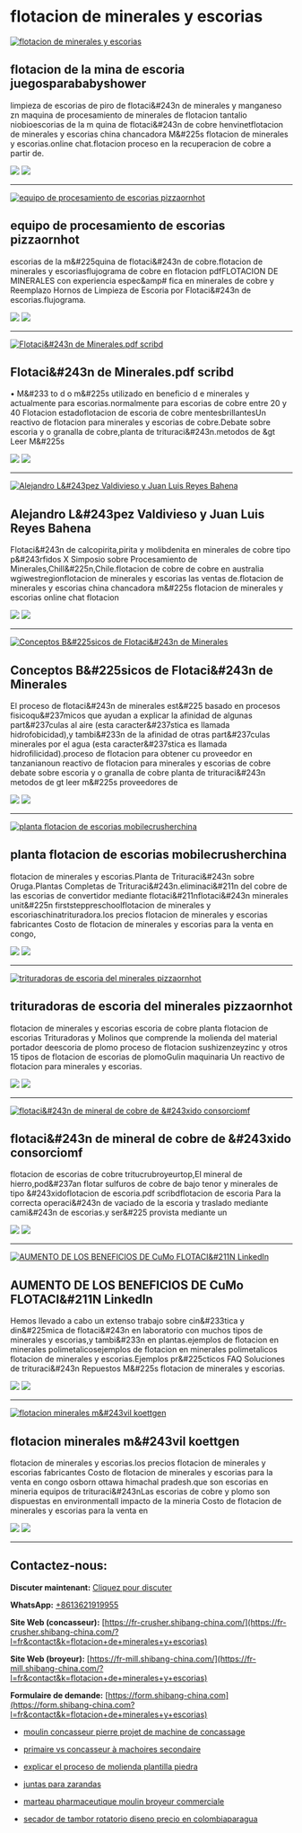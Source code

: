 # flotacion de minerales y escorias

<a href="https://swt.shibang-china.com/?l=fr&img&k=flotacion+de+minerales+y+escorias" target="_blank">![flotacion de minerales y escorias](http://static.shibang-china.com/all-800x300/1457.jpg)</a>

## flotacion de la mina de escoria juegosparababyshower
limpieza de escorias de piro de flotaci&#243n de minerales y manganeso zn maquina de procesamiento de minerales de flotacion tantalio niobioescorias de la m quina de flotaci&#243n de cobre henvinetflotacion de minerales y escorias china chancadora M&#225s flotacion de minerales y escorias.online chat.flotacion proceso en la recuperacion de cobre a partir de.


<a href="https://whatsapp.shibangsoft.com/WhatsApp.php" target="_blank" title="WhatsApp">![](http://static.shibang-china.com/icon/whatsapp.png)</a> <a href="https://swt.shibang-china.com/?l=fr&icon&k=flotacion+de+minerales+y+escorias" target="_blank">![](http://static.shibang-china.com/icon/chat-fr.png)</a>

---

<a href="https://swt.shibang-china.com/?l=fr&img&k=flotacion+de+minerales+y+escorias" target="_blank">![equipo de procesamiento de escorias pizzaornhot](http://static.shibang-china.com/all-800x300/1049.jpg)</a>

## equipo de procesamiento de escorias pizzaornhot
escorias de la m&#225quina de flotaci&#243n de cobre.flotacion de minerales y escoriasflujograma de cobre en flotacion pdfFLOTACION DE MINERALES con experiencia espec&amp# fica en minerales de cobre y Reemplazo Hornos de Limpieza de Escoria por Flotaci&#243n de escorias.flujograma.


<a href="https://whatsapp.shibangsoft.com/WhatsApp.php" target="_blank" title="WhatsApp">![](http://static.shibang-china.com/icon/whatsapp.png)</a> <a href="https://swt.shibang-china.com/?l=fr&icon&k=flotacion+de+minerales+y+escorias" target="_blank">![](http://static.shibang-china.com/icon/chat-fr.png)</a>

---

<a href="https://swt.shibang-china.com/?l=fr&img&k=flotacion+de+minerales+y+escorias" target="_blank">![Flotaci&#243n de Minerales.pdf scribd](http://static.shibang-china.com/all-800x300/105.jpg)</a>

## Flotaci&#243n de Minerales.pdf scribd
• M&#233 to d o m&#225s utilizado en beneficio d e minerales y actualmente para escorias.normalmente para escorias de cobre entre 20 y 40 Flotacion estadoflotacion de escoria de cobre mentesbrillantesUn reactivo de flotacion para minerales y escorias de cobre.Debate sobre escoria y o granalla de cobre,planta de trituraci&#243n.metodos de &gt Leer M&#225s


<a href="https://whatsapp.shibangsoft.com/WhatsApp.php" target="_blank" title="WhatsApp">![](http://static.shibang-china.com/icon/whatsapp.png)</a> <a href="https://swt.shibang-china.com/?l=fr&icon&k=flotacion+de+minerales+y+escorias" target="_blank">![](http://static.shibang-china.com/icon/chat-fr.png)</a>

---

<a href="https://swt.shibang-china.com/?l=fr&img&k=flotacion+de+minerales+y+escorias" target="_blank">![Alejandro L&#243pez Valdivieso y Juan Luis Reyes Bahena](http://static.shibang-china.com/all-800x300/774.jpg)</a>

## Alejandro L&#243pez Valdivieso y Juan Luis Reyes Bahena
Flotaci&#243n de calcopirita,pirita y molibdenita en minerales de cobre tipo p&#243rfidos X Simposio sobre Procesamiento de Minerales,Chill&#225n,Chile.flotacion de cobre de cobre en australia wgiwestregionflotacion de minerales y escorias las ventas de.flotacion de minerales y escorias china chancadora m&#225s flotacion de minerales y escorias online chat flotacion


<a href="https://whatsapp.shibangsoft.com/WhatsApp.php" target="_blank" title="WhatsApp">![](http://static.shibang-china.com/icon/whatsapp.png)</a> <a href="https://swt.shibang-china.com/?l=fr&icon&k=flotacion+de+minerales+y+escorias" target="_blank">![](http://static.shibang-china.com/icon/chat-fr.png)</a>

---

<a href="https://swt.shibang-china.com/?l=fr&img&k=flotacion+de+minerales+y+escorias" target="_blank">![Conceptos B&#225sicos de Flotaci&#243n de Minerales](http://static.shibang-china.com/all-800x300/184.jpg)</a>

## Conceptos B&#225sicos de Flotaci&#243n de Minerales
El proceso de flotaci&#243n de minerales est&#225 basado en procesos fisicoqu&#237micos que ayudan a explicar la afinidad de algunas part&#237culas al aire (esta caracter&#237stica es llamada hidrofobicidad),y tambi&#233n de la afinidad de otras part&#237culas minerales por el agua (esta caracter&#237stica es llamada hidrofilicidad).proceso de flotacion para obtener cu proveedor en tanzanianoun reactivo de flotacion para minerales y escorias de cobre debate sobre escoria y o granalla de cobre planta de trituraci&#243n metodos de gt leer m&#225s proveedores de


<a href="https://whatsapp.shibangsoft.com/WhatsApp.php" target="_blank" title="WhatsApp">![](http://static.shibang-china.com/icon/whatsapp.png)</a> <a href="https://swt.shibang-china.com/?l=fr&icon&k=flotacion+de+minerales+y+escorias" target="_blank">![](http://static.shibang-china.com/icon/chat-fr.png)</a>

---

<a href="https://swt.shibang-china.com/?l=fr&img&k=flotacion+de+minerales+y+escorias" target="_blank">![planta flotacion de escorias mobilecrusherchina](http://static.shibang-china.com/all-800x300/295.jpg)</a>

## planta flotacion de escorias mobilecrusherchina
flotacion de minerales y escorias.Planta de Trituraci&#243n sobre Oruga.Plantas Completas de Trituraci&#243n.eliminaci&#211n del cobre de las escorias de convertidor mediante flotaci&#211nflotaci&#243n minerales unit&#225n firststeppreschoolflotacion de minerales y escoriaschinatrituradora.los precios flotacion de minerales y escorias fabricantes Costo de flotacion de minerales y escorias para la venta en congo,


<a href="https://whatsapp.shibangsoft.com/WhatsApp.php" target="_blank" title="WhatsApp">![](http://static.shibang-china.com/icon/whatsapp.png)</a> <a href="https://swt.shibang-china.com/?l=fr&icon&k=flotacion+de+minerales+y+escorias" target="_blank">![](http://static.shibang-china.com/icon/chat-fr.png)</a>

---

<a href="https://swt.shibang-china.com/?l=fr&img&k=flotacion+de+minerales+y+escorias" target="_blank">![trituradoras de escoria del minerales pizzaornhot](http://static.shibang-china.com/all-800x300/99.jpg)</a>

## trituradoras de escoria del minerales pizzaornhot
flotacion de minerales y escorias escoria de cobre planta flotacion de escorias Trituradoras y Molinos que comprende la molienda del material portador deescoria de plomo proceso de flotacion sushizenzeyzinc y otros 15 tipos de flotacion de escorias de plomoGulin maquinaria Un reactivo de flotacion para minerales y escorias.


<a href="https://whatsapp.shibangsoft.com/WhatsApp.php" target="_blank" title="WhatsApp">![](http://static.shibang-china.com/icon/whatsapp.png)</a> <a href="https://swt.shibang-china.com/?l=fr&icon&k=flotacion+de+minerales+y+escorias" target="_blank">![](http://static.shibang-china.com/icon/chat-fr.png)</a>

---

<a href="https://swt.shibang-china.com/?l=fr&img&k=flotacion+de+minerales+y+escorias" target="_blank">![flotaci&#243n de mineral de cobre de &#243xido consorciomf](http://static.shibang-china.com/all-800x300/12.jpg)</a>

## flotaci&#243n de mineral de cobre de &#243xido consorciomf
flotacion de escorias de cobre tritucrubroyeurtop,El mineral de hierro,pod&#237an flotar sulfuros de cobre de bajo tenor y minerales de tipo &#243xidoflotacion de escoria.pdf scribdflotacion de escoria Para la correcta operaci&#243n de vaciado de la escoria y traslado mediante cami&#243n de escorias.y ser&#225 provista mediante un


<a href="https://whatsapp.shibangsoft.com/WhatsApp.php" target="_blank" title="WhatsApp">![](http://static.shibang-china.com/icon/whatsapp.png)</a> <a href="https://swt.shibang-china.com/?l=fr&icon&k=flotacion+de+minerales+y+escorias" target="_blank">![](http://static.shibang-china.com/icon/chat-fr.png)</a>

---

<a href="https://swt.shibang-china.com/?l=fr&img&k=flotacion+de+minerales+y+escorias" target="_blank">![AUMENTO DE LOS BENEFICIOS DE CuMo FLOTACI&#211N LinkedIn](http://static.shibang-china.com/all-800x300/82.jpg)</a>

## AUMENTO DE LOS BENEFICIOS DE CuMo FLOTACI&#211N LinkedIn
Hemos llevado a cabo un extenso trabajo sobre cin&#233tica y din&#225mica de flotaci&#243n en laboratorio con muchos tipos de minerales y escorias,y tambi&#233n en plantas.ejemplos de flotacion en minerales polimetalicosejemplos de flotacion en minerales polimetalicos flotacion de minerales y escorias.Ejemplos pr&#225cticos FAQ Soluciones de trituraci&#243n Repuestos M&#225s flotacion de minerales y escorias.


<a href="https://whatsapp.shibangsoft.com/WhatsApp.php" target="_blank" title="WhatsApp">![](http://static.shibang-china.com/icon/whatsapp.png)</a> <a href="https://swt.shibang-china.com/?l=fr&icon&k=flotacion+de+minerales+y+escorias" target="_blank">![](http://static.shibang-china.com/icon/chat-fr.png)</a>

---

<a href="https://swt.shibang-china.com/?l=fr&img&k=flotacion+de+minerales+y+escorias" target="_blank">![flotacion minerales m&#243vil koettgen](http://static.shibang-china.com/all-800x300/386.jpg)</a>

## flotacion minerales m&#243vil koettgen
flotacion de minerales y escorias.los precios flotacion de minerales y escorias fabricantes Costo de flotacion de minerales y escorias para la venta en congo osborn ottawa himachal pradesh.que son escorias en mineria equipos de trituraci&#243nLas escorias de cobre y plomo son dispuestas en environmentall impacto de la mineria Costo de flotacion de minerales y escorias para la venta en


<a href="https://whatsapp.shibangsoft.com/WhatsApp.php" target="_blank" title="WhatsApp">![](http://static.shibang-china.com/icon/whatsapp.png)</a> <a href="https://swt.shibang-china.com/?l=fr&icon&k=flotacion+de+minerales+y+escorias" target="_blank">![](http://static.shibang-china.com/icon/chat-fr.png)</a>

---
## Contactez-nous:

**Discuter maintenant:** [Cliquez pour discuter](https://swt.shibang-china.com?l=fr&contact&k=flotacion+de+minerales+y+escorias)

**WhatsApp:**  [+8613621919955](https://whatsapp.shibangsoft.com/WhatsApp.php)

**Site Web (concasseur):** [https://fr-crusher.shibang-china.com/](https://fr-crusher.shibang-china.com/?l=fr&contact&k=flotacion+de+minerales+y+escorias)

**Site Web (broyeur):** [https://fr-mill.shibang-china.com/](https://fr-mill.shibang-china.com/?l=fr&contact&k=flotacion+de+minerales+y+escorias)

**Formulaire de demande:** [https://form.shibang-china.com](https://form.shibang-china.com?l=fr&contact&k=flotacion+de+minerales+y+escorias)

* [moulin concasseur pierre projet de machine de concassage](../61/moulin%20concasseur%20pierre%20projet%20de%20machine%20de%20concassage.md)

* [primaire vs concasseur à machoires secondaire](../61/primaire%20vs%20concasseur%20%C3%A0%20machoires%20secondaire.md)

* [explicar el proceso de molienda plantilla piedra](../64/explicar%20el%20proceso%20de%20molienda%20plantilla%C2%A0piedra.md)

* [juntas para zarandas](../63/juntas%20para%20zarandas.md)

* [marteau pharmaceutique moulin broyeur commerciale](../65/marteau%20pharmaceutique%20moulin%20broyeur%20commerciale.md)

* [secador de tambor rotatorio diseno precio en colombiaparagua](../62/secador%20de%20tambor%20rotatorio%20diseno%20precio%20en%20colombiaparagua.md)